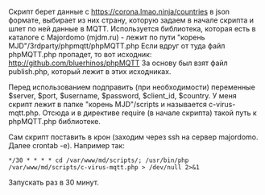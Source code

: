 Скрипт берет данные с https://corona.lmao.ninja/countries в json формате, выбирает из них страну, которую задаем в начале скрипта и шлет по ней данные в MQTT.
Используется библиотека, которая есть в каталоге с Majordomo (mjdm.ru) - лежит по пути "корень MJD"/3rdparty/phpmqtt/phpMQTT.php
Если вдруг от туда файл phpMQTT.php пропадет, то вот исходник: http://github.com/bluerhinos/phpMQTT
За основу был взят файл publish.php, который лежит в этих исходниках.

Перед использованием подправить (при необходимости) переменные $server, $port, $username, $password, $client_id, $country.
У меня скрипт лежит в папке "корень MJD"/scripts и называется c-virus-mqtt.php. Отсюда и в директиве require (в начале скрипта) такой путь к phpMQTT.php библиотеке.

Сам скрипт поставить в крон (заходим через ssh на сервер majordomo. Далее crontab -e). Например так:

    */30 * * * * cd /var/www/md/scripts/; /usr/bin/php /var/www/md/scripts/c-virus-mqtt.php > /dev/null 2>&1

Запускать раз в 30 минут.

